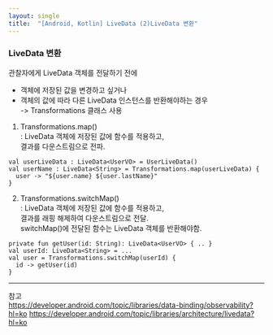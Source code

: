 ```yaml
---
layout: single
title:  "[Android, Kotlin] LiveData (2)LiveData 변환"
---
```


### LiveData 변환   
관찰자에게 LiveData 객체를 전달하기 전에   
- 객체에 저장된 값을 변경하고 싶거나   
- 객체의 값에 따라 다른 LiveData 인스턴스를 반환해야하는 경우   
-> Transformations 클래스 사용   
   
1. Transformations.map()   
: LiveData 객체에 저장된 값에 함수를 적용하고,   
결과를 다운스트림으로 전파.   
```
val userLiveData : LiveData<UserVO> = UserLiveData()
val userName : LiveData<String> = Transformations.map(userLiveData) {
  user -> "${user.name} ${user.lastName}" 
}
```   


2. Transformations.switchMap()   
: LiveData 객체에 저장된 값에 함수를 적용하고,   
결과를 래핑 해제하여 다운스트림으로 전달.   
switchMap()에 전달된 함수는 LiveData 객체를 반환해야함.   
```
private fun getUser(id: String): LiveData<UserVO> { .. }
val userId: LiveData<String> = ...
val user = Transformations.switchMap(userId) { 
  id -> getUser(id)
}
```
   
   
***
참고  
<https://developer.android.com/topic/libraries/data-binding/observability?hl=ko>
<https://developer.android.com/topic/libraries/architecture/livedata?hl=ko>

